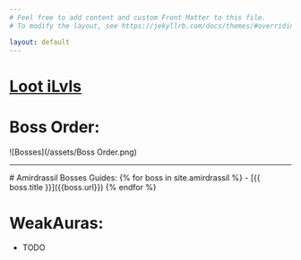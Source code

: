 ```yaml
---
# Feel free to add content and custom Front Matter to this file.
# To modify the layout, see https://jekyllrb.com/docs/themes/#overriding-theme-defaults

layout: default
---
```

# [Loot iLvls](/amirdrassil_loot)

# Boss Order:
![Bosses](/assets/Boss Order.png)

<hr>
# Amirdrassil Bosses Guides:
{% for boss in site.amirdrassil %}
- [{{ boss.title }}]({{boss.url}})
{% endfor %}

# WeakAuras:

- TODO
